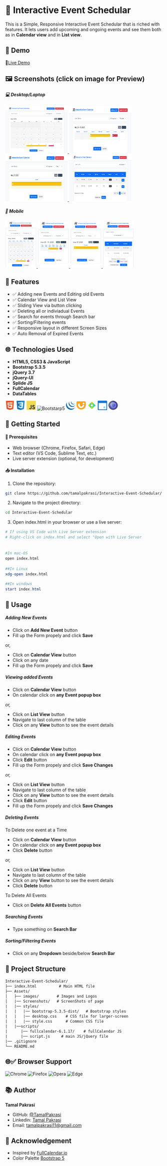 # 📅 Interactive Event Schedular 


This is a Simple, Responsive Interactive Event Schedular that is riched with features. It lets users add upcoming and ongoing events and see them both as in **Calendar view** and in **List view**.

## 🚀 Demo

🔗[Live Demo](https://tamalpakrasi.github.io/Interactive-Event-Schedular/)

## 🖼️ Screenshots (click on image for Preview)

##### 💻 Desktop/Laptop

<p>
<a href="https://raw.githubusercontent.com/tamalpakrasi/Interactive-Event-Schedular/main/Assets/Screenshots/Calendar-Desktop-View-Month.png">
 <img src="./Assets/Screenshots/Calendar-Desktop-View-Month.png" alt="current-view-month-desktop" width="200" height="150">
</a>
<a href="https://raw.githubusercontent.com/tamalpakrasi/Interactive-Event-Schedular/main/Assets/Screenshots/Calendar-Desktop-View-Week.png">
 <img src="./Assets/Screenshots/Calendar-Desktop-View-Week.png" alt="current-view-week-desktop" width="200" height="150">
</a>
<a href="https://raw.githubusercontent.com/tamalpakrasi/Interactive-Event-Schedular/main/Assets/Screenshots/Calendar-Desktop-View-Today.png">
 <img src="./Assets/Screenshots/Calendar-Desktop-View-Today.png" alt="current-view-day-desktop" width="200" height="150">
</a>
<a href="https://raw.githubusercontent.com/tamalpakrasi/Interactive-Event-Schedular/main/Assets/Screenshots/Table-Desktop-View.png">
 <img src="./Assets/Screenshots/Table-Desktop-View.png" alt="table-view-desktop" width="200" height="150">
</a>
</p>


##### 📱 Mobile

<p>
<a href="https://raw.githubusercontent.com/tamalpakrasi/Interactive-Event-Schedular/main/Assets/Screenshots/Calendar-Mobile-View-Month.png">
 <img src="./Assets/Screenshots/Calendar-Mobile-View-Month.png" alt="current-view-month-mobile" width="100" height="150">
</a>
<a href="https://raw.githubusercontent.com/tamalpakrasi/Interactive-Event-Schedular/main/Assets/Screenshots/Calendar-Mobile-View-Week.png">
 <img src="./Assets/Screenshots/Calendar-Mobile-View-Week.png" alt="current-view-week-mobile" width="100" height="150">
</a>
<a href="https://raw.githubusercontent.com/tamalpakrasi/Interactive-Event-Schedular/main/Assets/Screenshots/Calendar-Mobile-View-Today.png">
 <img src="./Assets/Screenshots/Calendar-Mobile-View-Today.png" alt="current-view-day-mobile" width="100" height="150">
</a>
<a href="https://raw.githubusercontent.com/tamalpakrasi/Interactive-Event-Schedular/main/Assets/Screenshots/Table-Mobile-View.png">
 <img src="./Assets/Screenshots/Table-Mobile-View.png" alt="current-view-day-mobile" width="100" height="150">
</a>
</p>

## 🌟 Features

- ✅ Adding new Events and Editing old Events
- ✅ Calendar View and List View
- ✅ Sliding View via button clicking
- ✅ Deleting all or indiviadual Events
- ✅ Search for events through Search bar
- ✅ Sorting/Filtering events
- ✅ Responsive layout in different Screen Sizes
- ✅ Auto Removal of Expired Events

## 🌐 Technologies Used

- **HTML5, CSS3 & JavaScript**
- **Bootstrap 5.3.5**
- **jQuery 3.7**
- **jQuery-UI**
- **Splide JS**
- **FullCalendar**
- **DataTables**

<p>
<img src="https://raw.githubusercontent.com/devicons/devicon/master/icons/html5/html5-original.svg" alt="HTML5" height="30">
<img src="https://raw.githubusercontent.com/devicons/devicon/master/icons/css3/css3-original.svg" alt="CSS3" height="30">
<img src="https://raw.githubusercontent.com/devicons/devicon/master/icons/javascript/javascript-original.svg" alt="JavaScript" height="30">
<img src="https://getbootstrap.com/docs/5.3/assets/brand/bootstrap-logo-shadow.png" alt="Bootstarp5" height="30">
<img src="https://raw.githubusercontent.com/devicons/devicon/master/icons/jquery/jquery-original.svg" alt="jQuery" height="30">
<img src="./Assets/images/logo-jquery-ui.png" alt="jQuery-UI" height="30">
<img src="./Assets/images/splide-logo.png" alt="jQuery-UI" height="30">
<img src="./Assets/images/fullCalendarLogo.png" alt="jQuery-UI" height="30">
<img src="./Assets/images/datatables.png" alt="jQuery-UI" height="30" style="object-fit:cover">
</p>

## 🔰 Getting Started
#### 🎯 Prerequisites

- Web browser (Chrome, Firefox, Safari, Edge)
- Text editor (VS Code, Sublime Text, etc.)
- Live server extension (optional, for development)

#### 📥 Installation

1. Clone the repository:

```bash
git clone https://github.com/tamalpakrasi/Interactive-Event-Schedular/
```

2. Navigate to the project directory:

```bash
cd Interactive-Event-Schedular
```

3. Open index.html in your browser or use a live server:

```bash
# If using VS Code with Live Server extension
# Right-click on index.html and select "Open with Live Server


#In mac-OS
open index.html

##In Linux
xdg-open index.html
```

```powershell
##In windows
start index.html
```

## 🔄 Usage

##### Adding New Events
- Click on **Add New Event** button
- Fill up the Form propely and click **Save**

or,

- Click on **Calendar View** button
- Click on any date
- Fill up the Form propely and click **Save**

##### Viewing added Events
- Click on **Calendar View** button
- On calendar click on **any Event popup box**

*or,*

- Click on **List View** button
- Navigate to last column of the table
- Click on any **View** button to see the event details

##### Editing Events
- Click on **Calendar View** button
- On calendar click on **any Event popup box**
- Click **Edit** button
- Fill up the Form propely and click **Save Changes**

*or,*

- Click on **List View** button
- Navigate to last column of the table
- Click on any **View** button to see the event details
- Click **Edit** button
- Fill up the Form propely and click **Save Changes**

##### Deleting Events

To Delete one event at a Time

- Click on **Calendar View** button
- On calendar click on **any Event popup box**
- Click **Delete** button

*or,*

- Click on **List View** button
- Navigate to last column of the table
- Click on any **View** button to see the event details
- Click **Delete** button

To Delete All Events

- Click on **Delete All Events** button

##### Searching Events

- Type something on **Search Bar**

##### Sorting/Filtering Events
- Click on any **Dropdown** beside/below **Search Bar**

## 🌳 Project Structure

```text
Interactive-Event-Schedular/
├── index.html          # Main HTML file
├── Assets/
│   ├── images/        # Images and Logos
│   |── Screenshots/   # ScreenShots of page
|   |── styles/
|   |   |── bootstrap-5.3.5-dist/   # Bootstrap styles
|   |   |── desktop.css    # CSS file for larger-screen
|   |   |── style.css      # Common CSS file
|   |──scripts/ 
|      |── fullcalendar-6.1.17/    # fullCalendar JS
|      |── script.js     # main JS/jQuery file
|── .gitignore
└── README.md
```

## 🌐✅ Browser Support

<p>
<img src="https://upload.wikimedia.org/wikipedia/commons/e/e1/Google_Chrome_icon_%28February_2022%29.svg" alt="Chrome" height="35">  
<img src="https://upload.wikimedia.org/wikipedia/commons/a/a0/Firefox_logo%2C_2019.svg" alt="Firefox" height="35">  
<img src="https://upload.wikimedia.org/wikipedia/commons/4/49/Opera_2015_icon.svg" alt="Opera" height="35">  
<img src="https://upload.wikimedia.org/wikipedia/commons/9/98/Microsoft_Edge_logo_%282019%29.svg" alt="Edge" height="35">  
</p>

## 📚 Author

**Tamal Pakrasi**

- GitHub: [@TamalPakrasi](https://github.com/TamalPakrasi)
- Linkedin: [Tamal Pakrasi](https://www.linkedin.com/in/tamal-pakrasi-0224b8338)
- Email: [tamalpakrasi11@gmail.com](mailto:tamalpakrasi11@gmail.com)

## 🙏 Acknowledgement

- Inspired by [FullCalendar.io](https://fullcalendar.io)
- Color Palette [Bootstrap 5](https://getbootstrap.com/)


